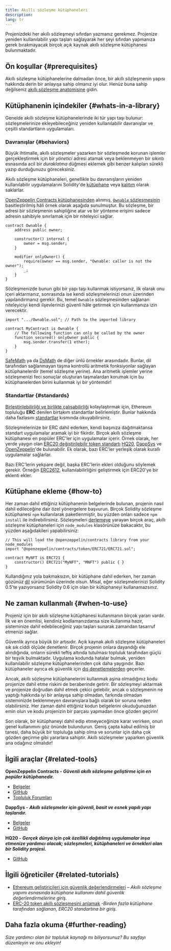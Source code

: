 ```yaml
---
title: Akıllı sözleşme kütüphaneleri
description:
lang: tr
---
```


Projenizdeki her akıllı sözleşmeyi sıfırdan yazmanız gerekmez. Projenize yeniden kullanılabilir yapı taşları sağlayarak her şeyi sıfırdan yapmanıza gerek bırakmayacak birçok açık kaynak akıllı sözleşme kütüphanesi bulunmaktadır.

## Ön koşullar {#prerequisites}

Akıllı sözleşme kütüphanelerine dalmadan önce, bir akıllı sözleşmenin yapısı hakkında derin bir anlayışa sahip olmanız iyi olur. Henüz buna sahip değilseniz [akıllı sözleşme anatomisine](/developers/docs/smart-contracts/anatomy/) gidin.

## Kütüphanenin içindekiler {#whats-in-a-library}

Genelde akıllı sözleşme kütüphanelerinde iki tür yapı taşı bulunur: sözleşmelerinize ekleyebileceğiniz yeniden kullanılabilir davranışlar ve çeşitli standartların uygulamaları.

### Davranışlar {#behaviors}

Büyük ihtimalle, akıllı sözleşmeler yazarken bir sözleşmede korunan işlemler gerçekleştirmek için bir _yönetici_ adresi atamak veya beklenmeyen bir sıkıntı esnasında acil bir _duraklatma_ düğmesi eklemek gibi benzer kalıpları sürekli yazıp durduğunuzu göreceksiniz.

Akıllı sözleşme kütüphaneleri, genellikle bu davranışların yeniden kullanılabilir uygulamalarını Solidity'de [kütüphane](https://solidity.readthedocs.io/en/v0.7.2/contracts.html#libraries) veya [kalıtım](https://solidity.readthedocs.io/en/v0.7.2/contracts.html#inheritance) olarak saklarlar.

[OpenZeppelin Contracts kütüphanesinden](https://github.com/OpenZeppelin/openzeppelin-contracts) alınmış, [`Ownable` sözleşmesinin](https://github.com/OpenZeppelin/openzeppelin-contracts/blob/v3.2.0/contracts/access/Ownable.sol) basitleştirilmiş hâli örnek olarak aşağıda sunulmuştur. Bu sözleşme, bir adresi bir sözleşmenin sahipliğine atar ve bir yönteme erişimi sadece adresin sahibiyle sınırlamak için bir niteleyici sağlar.

```solidity
contract Ownable {
    address public owner;

    constructor() internal {
        owner = msg.sender;
    }

    modifier onlyOwner() {
        require(owner == msg.sender, "Ownable: caller is not the owner");
        _;
    }
}
```

Sözleşmenizde bunun gibi bir yapı taşı kullanmak istiyorsanız, ilk olarak onu içeri aktarmanız, sonrasında ise kendi sözleşmelerinizi onun üzerinden yapılandırmanız gerekir. Bu, temel `Ownable` sözleşmesinden sağlanan niteleyiciyi kendi ilşevlerinizi güvenli hâle getirmek için kullanmanıza izin verecektir.

```solidity
import ".../Ownable.sol"; // Path to the imported library

contract MyContract is Ownable {
    // The following function can only be called by the owner
    function secured() onlyOwner public {
        msg.sender.transfer(1 ether);
    }
}
```

[SafeMath](https://docs.openzeppelin.com/contracts/3.x/utilities#math) ya da [DsMath](https://dappsys.readthedocs.io/en/latest/ds_math.html) de diğer ünlü örnekler arasındadır. Bunlar, dil tarafından sağlanmayan taşma kontrollü aritmetik fonksiyonlar sağlayan kütüphanelerdir (temel sözleşme yerine). Ana aritmetik işlemler yerine sözleşmenizi feci sonuçlar oluşturan taşmalardan korumak için bu kütüphanelerden birini kullanmak iyi bir yöntemdir!

### Standartlar {#standards}

[Birleştirilebilirliği ve birlikte çalışabilirliği](/developers/docs/smart-contracts/composability/) kolaylaştırmak için, Ethereum topluluğu **ERC** denilen birtakım standartlar belirlemiştir. Bunlar hakkında daha fazlasını [standartlar](/developers/docs/standards/) kısmında okuyabilirsiniz.

Sözleşmelerinize bir ERC dahil ederken, kendi başınıza dağıtmaktansa standart uygulamalar aramak iyi bir fikirdir. Birçok akıllı sözleşme kütüphanesi en popüler ERC'ler için uygulamalar içerir. Örnek olarak, her yerde yaygın olan [ERC20 değiştirilebilir token standartı](/developers/tutorials/understand-the-erc-20-token-smart-contract/) [HQ20](https://github.com/HQ20/contracts/blob/master/contracts/token/README.md), [DappSys](https://github.com/dapphub/ds-token/) ve [OpenZeppelin](https://docs.openzeppelin.com/contracts/3.x/erc20)'de bulunabilir. Ek olarak, bazı ERC'ler yerleşik olarak kurallı uygulamalar sağlarlar.

Bazı ERC'lerin yekpare değil, başka ERC'lerin ekleri olduğunu söylemek gerekir. Örneğin [ERC2612](https://eips.xircanet/EIPS/eip-2612), kullanılabilirliğini geliştirmek için ERC20'ye bir eklenti ekler.

## Kütüphane ekleme {#how-to}

Her zaman dahil ettiğiniz kütüphanenin belgelerinde bulunan, projenin nasıl dahil edileceğine dair özel yönergelere başvurun. Birçok Solidity sözleşme kütüphanesi `npm` kullanılarak paketlenmiştir, bu yüzden onları sadece `npm install` ile indirebilirsiniz. Sözleşmeleri [derlemeye](/developers/docs/smart-contracts/compiling/) yarayan birçok araç, akıllı sözleşme kütüphaneleri için `node_modules` klasörünüze bakacaktır, bu yüzden aşağıdakileri yapabilirsiniz:

```solidity
// This will load the @openzeppelin/contracts library from your node_modules
import "@openzeppelin/contracts/token/ERC721/ERC721.sol";

contract MyNFT is ERC721 {
    constructor() ERC721("MyNFT", "MNFT") public { }
}
```

Kullandığınız yola bakmaksızın, bir kütüphane dahil ederken, her zaman gözünüz [dil](/developers/docs/smart-contracts/languages/) sürümünün üzerinde olsun. Misal, eğer sözleşmelerinizi Solidity 0.5'te yazıyorsanız Solidity 0.6 için olan bir kütüphaneyi kullanamazsınız.

## Ne zaman kullanmalı {#when-to-use}

Projeniz için bir akıllı sözleşme kütüphanesi kullanmanın birçok yararı vardır. İlk ve en önemlisi, kendiniz kodlamanızdansa size kullanıma hazır, sisteminize dahil edebileceğiniz yapı taşları sunarak zamandan tasarruf etmenizi sağlar.

Güvenlik ayrıca büyük bir artısıdır. Açık kaynak akıllı sözleşme kütüphaneleri sık sık ciddi ölçüde denetlenir. Birçok projenin onlara dayandığı ele alındığında, onların sürekli teftiş altında tutulması topluluk tarafından güçlü bir teşvik bulmaktadır. Uygulama kodunda hatalar bulmak, yeniden kullanılabilir sözleşme kütüphanelerinden çok daha yaygındır. Bazı kütüphaneler ayrıca ek güvenlik için [dış denetlemelerden](https://github.com/OpenZeppelin/openzeppelin-contracts/tree/master/audit) geçerler.

Ancak, akıllı sözleşme kütüphanelerini kullanmak aşina olmadığınız kodu projenize dahil etme riskini de beraberinde getirir. Bir sözleşmeyi aktarmak ve projenize doğrudan dahil etmek çekici gelebilir, ancak o sözleşmenin ne yaptığı hakkında iyi bir anlayışa sahip olmadan, farkında olmadan sisteminizde beklenmeyen davranışlara bağlı olarak bir soruna neden olabilirsiniz. Her zaman dahil ettiğiniz kodun belgelerini okuduğunuzdan emin olun ve kodu projenizin bir parçası yapmadan önce gözden geçirin!

Son olarak, bir kütüphaneyi dahil edip etmeyeceğinize karar verirken, onun genel kullanımını göz önünde bulundurun. Geniş çapta kabul edilmiş bir tanesi, daha büyük bir topluluğa sahip olma ve sorunlar için daha çok gözden geçirme gibi yararlara sahiptir. Akıllı sözleşmeler yaparken güvenlik ana odağınız olmalıdır!

## İlgili araçlar {#related-tools}

**OpenZeppelin Contracts -** **_Güvenli akıllı sözleşme geliştirme için en popüler kütüphanedir._**

- [Belgeler](https://docs.openzeppelin.com/contracts/)
- [GitHub](https://github.com/OpenZeppelin/openzeppelin-contracts)
- [Topluluk Forumları](https://forum.openzeppelin.com/c/general/16)

**DappSys -** **_Akıllı sözleşmeler için güvenli, basit ve esnek yapılı yapı taşlarıdır._**

- [Belgeler](https://dappsys.readthedocs.io/)
- [GitHub](https://github.com/dapphub/dappsys)

**HQ20 -** **_Gerçek dünya için çok özellikli dağıtılmış uygulamalar inşa etmenize yardımcı olacak; sözleşmeleri, kütüphaneleri ve örnekleri olan bir Solidity projesi._**

- [GitHub](https://github.com/HQ20/contracts)

## İlgili öğreticiler {#related-tutorials}

- [Ethereum geliştiricileri için güvenlik değerlendirmeleri](/developers/docs/smart-contracts/security/) _– Akıllı sözleşme yapımı esnasında kütüphane kullanımı dahil güvenlik değerlendirmelerine giriş._
- [ERC-20 token akıllı sözleşmesini anlamak](/developers/tutorials/understand-the-erc-20-token-smart-contract/) _-Birden fazla kütüphane tarafından sağlanan, ERC20 standartına bir giriş._

## Daha fazla okuma {#further-reading}

_Size yardımcı olan bir topluluk kaynağı mı biliyorsunuz? Bu sayfayı düzenleyin ve onu ekleyin!_
